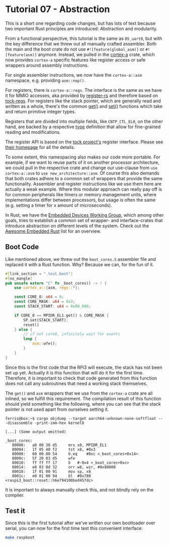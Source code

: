 # Tutorial 07 - Abstraction

This is a short one regarding code changes, but has lots of text because two
important Rust principles are introduced: Abstraction and modularity.

From a functional perspective, this tutorial is the same as `05_uart0`, but with
the key difference that we threw out all manually crafted assembler. Both the
main and the boot crate do not use `#![feature(global_asm)]` or
`#![feature(asm)]` anymore. Instead, we pulled in the [cortex-a][crate] crate,
which now provides `cortex-a` specific features like register access or safe
wrappers around assembly instructions.

[crate]: https://github.com/andre-richter/cortex-a

For single assembler instructions, we now have the `cortex-a::asm` namespace,
e.g. providing `asm::nop()`.

For registers, there is `cortex-a::regs`. The interface is the same as we have
it for MMIO accesses, aka provided by [register-rs][register-rs] and therefore
based on [tock-regs][tock-regs]. For registers like the stack pointer, which are
generally read and written as a whole, there's the common [get()][get] and
[set()][set] functions which take and return primitive integer types.

[register-rs]: https://github.com/rust-osdev/register-rs
[tock-regs]: https://github.com/tock/tock/tree/master/libraries/tock-register-interface
[get]: https://docs.rs/cortex-a/1.0.0/cortex_a/regs/sp/trait.RegisterReadWrite.html#tymethod.get
[set]: https://docs.rs/cortex-a/1.0.0/cortex_a/regs/sp/trait.RegisterReadWrite.html#tymethod.set

Registers that are divided into multiple fields, like `CNTP_CTL_EL0`, on the
other hand, are backed by a respective [type][cntp_type] definition that allow
for fine-grained reading and modifications.

[cntp_type]: https://docs.rs/cortex-a/1.0.0/cortex_a/regs/cntp_ctl_el0/CNTP_CTL_EL0/index.html

The register API is based on the [tock project's][tock] register
interface. Please see [their homepage][tock_registers] for all the details.

[tock]: https://github.com/tock/tock
[tock_registers]: https://github.com/tock/tock/tree/master/libraries/tock-register-interface

To some extent, this namespacing also makes our code more portable. For example,
if we want to reuse parts of it on another processor architecture, we could pull
in the respective crate and change our use-clause from `use cortex-a::asm` to
`use new_architecture::asm`. Of course this also demands that both crates adhere
to a common set of wrappers that provide the same functionality. Assembler and
register instructions like we use them here are actually a weak example. Where
this modular approach can really pay off is for common peripherals like timers
or memory management units, where implementations differ between processors, but
usage is often the same (e.g. setting a timer for x amount of microseconds).

In Rust, we have the [Embedded Devices Working
Group](https://github.com/rust-lang-nursery/embedded-wg), which among other
goals, tries to establish a common set of wrapper- and interface-crates that
introduce abstraction on different levels of the system. Check out the [Awesome
Embedded Rust](https://github.com/rust-embedded/awesome-embedded-rust) list for
an overview.

## Boot Code

Like mentioned above, we threw out the `boot_cores.S` assembler file and
replaced it with a Rust function. Why? Because we can, for the fun of it.

```rust
#[link_section = ".text.boot"]
#[no_mangle]
pub unsafe extern "C" fn _boot_cores() -> ! {
    use cortex_a::{asm, regs::*};

    const CORE_0: u64 = 0;
    const CORE_MASK: u64 = 0x3;
    const STACK_START: u64 = 0x80_000;

    if CORE_0 == MPIDR_EL1.get() & CORE_MASK {
        SP.set(STACK_START);
        reset()
    } else {
        // if not core0, infinitely wait for events
        loop {
            asm::wfe();
        }
    }
}
```

Since this is the first code that the RPi3 will execute, the stack has not been
set up yet. Actually it is this function that will do it for the first
time. Therefore, it is important to check that code generated from this function
does not call any subroutines that need a working stack themselves.

The `get()` and `asm` wrappers that we use from the `cortex-a` crate are all
inlined, so we fulfill this requirement. The compilation result of this function
should yield something like the following, where you can see that the stack
pointer is not used apart from ourselves setting it.

```console
ferris@box:~$ cargo objdump --target aarch64-unknown-none-softfloat -- -disassemble -print-imm-hex kernel8

[...] (Some output omitted)

_boot_cores:
   80000:	a8 00 38 d5 	mrs	x8, MPIDR_EL1
   80004:	1f 05 40 f2 	tst	x8, #0x3
   80008:	60 00 00 54 	b.eq	#0xc <_boot_cores+0x14>
   8000c:	5f 20 03 d5 	wfe
   80010:	ff ff ff 17 	b	#-0x4 <_boot_cores+0xc>
   80014:	e8 03 0d 32 	orr	w8, wzr, #0x80000
   80018:	1f 01 00 91 	mov	sp, x8
   8001c:	e0 01 00 94 	bl	#0x780 <raspi3_boot::reset::h6e794100bed457dc>
```

It is important to always manually check this, and not blindly rely on the
compiler.

## Test it

Since this is the first tutorial after we've written our own bootloader over
serial, you can now for the first time test this convenient interface:

```sh
make raspboot
```
